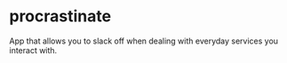 procrastinate
=============

App that allows you to slack off when dealing with everyday services you interact with. 
